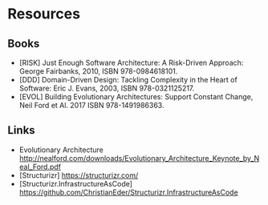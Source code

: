 # Resources

## Books

* [RISK] Just Enough Software Architecture: A Risk-Driven Approach: George Fairbanks, 2010, ISBN 978-0984618101.
* [DDD] Domain-Driven Design: Tackling Complexity in the Heart of Software: Eric J. Evans, 2003, ISBN 978-0321125217.
* [EVOL] Building Evolutionary Architectures: Support Constant Change, Neil Ford et Al. 2017 ISBN 978-1491986363.

## Links

* Evolutionary Architecture http://nealford.com/downloads/Evolutionary_Architecture_Keynote_by_Neal_Ford.pdf
* [Structurizr] https://structurizr.com/ ​
* [Structurizr.InfrastructureAsCode] https://github.com/ChristianEder/Structurizr.InfrastructureAsCode ​
